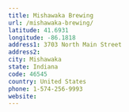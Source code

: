 ```yaml
---
title: Mishawaka Brewing
url: /mishawaka-brewing/
latitude: 41.6931
longitude: -86.1818
address1: 3703 North Main Street
address2: 
city: Mishawaka
state: Indiana
code: 46545
country: United States
phone: 1-574-256-9993
website: 
---
```


